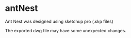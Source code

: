 # antNest

Ant Nest was designed using sketchup pro (.skp files) 

The exported dwg file may have some unexpected changes.
